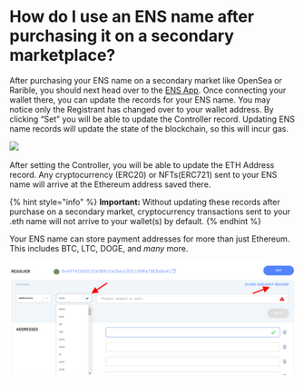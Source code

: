 # How do I use an ENS name after purchasing it on a secondary marketplace?

After purchasing your ENS name on a secondary market like OpenSea or Rarible, you should next head over to the [ENS App](https://app.ens.domains). Once connecting your wallet there, you can update the records for your ENS name. You may notice only the Registrant has changed over to your wallet address. By clicking “Set” you will be able to update the Controller record. Updating ENS name records will update the state of the blockchain, so this will incur gas.

![](https://clarity-so.s3.amazonaws.com/3b15b359-24c1-4156-ba53-e9882a65673f/r6aDqCZvCJcDE5kPruQnGS.png)

After setting the Controller, you will be able to update the ETH Address record. Any cryptocurrency (ERC20) or NFTs(ERC721) sent to your ENS name will arrive at the Ethereum address saved there.&#x20;



{% hint style="info" %}
**Important:** Without updating these records after purchase on a secondary market, cryptocurrency transactions sent to your .eth name will not arrive to your wallet(s) by default.
{% endhint %}

Your ENS name can store payment addresses for more than just Ethereum. This includes BTC, LTC, DOGE, and _many_ more.

![](<../../../.gitbook/assets/image (1).png>)
